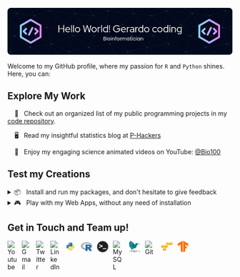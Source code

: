 ![Header](./github-header-image.png)




Welcome to my GitHub profile, where my passion for `R` and `Python` shines. Here, you can:

## Explore My Work

 &nbsp; &nbsp; 📃 &nbsp; Check out an organized list of my public programming projects in my [code repository](https://github.com/Gero1999/code).

 &nbsp; &nbsp; 🖥️ &nbsp; Read my insightful statistics blog at [P-Hackers](https://Gero1999.github.io/en/) 

 &nbsp; &nbsp; 🎥 &nbsp; Enjoy my engaging science animated videos on YouTube: [@Bio100](https://www.youtube.com/@Bio_100)   
     

    
## Test my Creations
<details><summary> 📦 &nbsp Install and run my packages, and don't hesitate to give feedback </summary>

#### Data extraction and standarization 🔃
* [getGWAS](getGWAS). Can be used to query, extract and standarize summary statistics files from GWAS catalog directly into R.

</details>

<details><summary> 🎮 &nbsp Play with my Web Apps, without any need of installation </summary> 

##### Streamlit Apps
* [Clone trigger](https://github.com/Gero1999/code/tree/main/streamlit/clone_trigger). Given a DNA reference sequence and a DNA clone it suggests a top 20 list of primers and restriction enzymes. 
* [Prot-Profiler](https://github.com/Gero1999/code/tree/main/streamlit/prot-profiler-app). Based on a set of protein sequences it produces a HMM-profile and a MSA matrix
* [Resume](https://github.com/Gero1999/code/tree/main/streamlit/resume). My professional portfolio detailing my experience, availability and different contributions

##### Shiny Apps
* [PokeGuess](https://github.com/Gero1999/code/tree/main/shinyR/PokeGuess). An app game where you need to guess the Pokemon
* [Texas Cheater](https://github.com/Gero1999/code/tree/main/shinyR/texas-cheater). A Texas Poker simulator capable to predict your probabilities to win a game based on your circumstances.
* [Pairwise Alignment](https://github.com/Gero1999/code/tree/main/shinyR/pairwise_alignment). Assess the alignemnt of two sequences thorugh dinamyc programming (Watermann algorithm).

</details> 

### 
###  


## Get in Touch and Team up!

     
[<img align="left" alt="Youtube" width="22px" src="https://cdn.jsdelivr.net/npm/simple-icons@v6/icons/youtube.svg" style="padding-right:10px;">](https://www.youtube.com/channel/UCfF_6XhQW_lJDpISf1BX68A)  

[<img align="left" alt="Gmail" width="22px" src="https://cdn.jsdelivr.net/npm/simple-icons@v6/icons/gmail.svg" style="padding-right:10px;">](mailto:gerardo.jrac@gmail.com)  

[<img align="left" alt="Twitter" width="22px" src="https://cdn.jsdelivr.net/npm/simple-icons@v6/icons/twitter.svg" style="padding-right:10px;">](https://twitter.com/) 

[<img align="left" alt="LinkedIn" width="22px" src="https://cdn.jsdelivr.net/npm/simple-icons@v6/icons/linkedin.svg" style="padding-right:10px;">](https://www.linkedin.com/in/gerardo-ra/) 

<img align="left" alt="Python" width="26px" src="https://raw.githubusercontent.com/github/explore/80688e429a7d4ef2fca1e82350fe8e3517d3494d/topics/python/python.png" style="padding-right:10px;" />

<img align="left" alt="R" width="26px" src="https://raw.githubusercontent.com/github/explore/80688e429a7d4ef2fca1e82350fe8e3517d3494d/topics/r/r.png" style="padding-right:10px;" />

<img align="left" alt="Terminal" width="26px" src="https://raw.githubusercontent.com/github/explore/d92924b1d925bb134e308bd29c9de6c302ed3beb/topics/terminal/terminal.png" style="padding-right:10px;" />

<img align="left" alt="MySQL" width="26px" src="https://cdn.jsdelivr.net/gh/devicons/devicon/icons/mysql/mysql-original.svg" style="padding-right:10px;" />

<img align="left" alt="Latex" width="26px" src="https://raw.githubusercontent.com/github/explore/80688e429a7d4ef2fca1e82350fe8e3517d3494d/topics/latex/latex.png"
style="padding-right:10px;" />

<img align="left" alt="Git" width="26px" src="https://cdn.jsdelivr.net/gh/devicons/devicon/icons/git/git-original.svg" style="padding-right:10px;" />

<img align="left" alt="Git" width="26px" src="https://github.com/devicons/devicon/blob/master/icons/amazonwebservices/amazonwebservices-original.svg" style="padding-right:10px;" />

<img align="left" alt="Git" width="26px" src="https://github.com/devicons/devicon/blob/master/icons/tensorflow/tensorflow-original.svg" style="padding-right:10px;" />


<!--
<img align="left" alt="GitHub" width="26px" src="https://user-images.githubusercontent.com/3369400/139448065-39a229ba-4b06-434b-bc67-616e2ed80c8f.png" style="padding-right:10px;" />
-->
